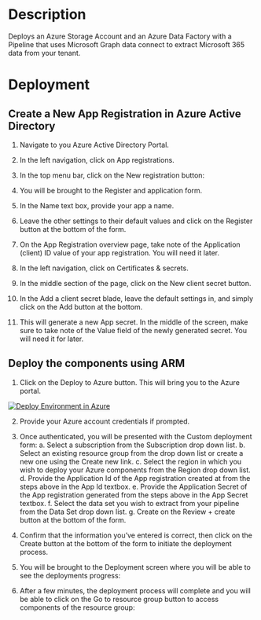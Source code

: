 # Description

Deploys an Azure Storage Account and an Azure Data Factory with a Pipeline that uses Microsoft Graph data connect to extract Microsoft 365 data from your tenant.

# Deployment

## Create a New App Registration in Azure Active Directory

1. Navigate to you Azure Active Directory Portal.
2.	In the left navigation, click on App registrations.
3.	In the top menu bar, click on the New registration button:
 
4.	You will be brought to the Register and application form. 
5.	In the Name text box, provide your app a name.
6.	Leave the other settings to their default values and click on the Register button at the bottom of the form.
 
7.	On the App Registration overview page, take note of the Application (client) ID value of your app registration. You will need it later.
 
8.	In the left navigation, click on Certificates & secrets.
9.	In the middle section of the page, click on the New client secret button.
 
10.	In the Add a client secret blade, leave the default settings in, and simply click on the Add button at the bottom.
 
11.	This will generate a new App secret. In the middle of the screen, make sure to take note of the Value field of the newly generated secret. You will need it for later.
 

## Deploy the components using ARM

1.	Click on the Deploy to Azure button. This will bring you to the Azure portal.

<a href="https://portal.azure.com/#create/Microsoft.Template/uri/https%3A%2F%2Fraw.githubusercontent.com%2Fmicrosoftgraph%2Fdataconnect-solutions%2Fmain%2FARMTemplates%2FgenericPipeline%2Fazuredeploy.json?token=AATN3TJ6UQWU7TFMZ2R6ZW3ASL5JQ"><img src="https://camo.githubusercontent.com/bad3d579584bd4996af60a96735a0fdcb9f402933c139cc6c4c4a4577576411f/68747470733a2f2f616b612e6d732f6465706c6f79746f617a757265627574746f6e" alt="Deploy Environment in Azure" /></a>

2.	Provide your Azure account credentials if prompted.
3.	 Once authenticated, you will be presented with the Custom deployment form:
  a.	Select a subscription from the Subscription drop down list.
  b.	Select an existing resource group from the drop down list or create a new one using the Create new link.
  c.	Select the region in which you wish to deploy your Azure components from the Region drop down list.
  d.	Provide the Application Id of the App registration created at from the steps above in the App Id textbox.
  e.	Provide the Application Secret of the App registration generated from the steps above in the App Secret textbox.
  f.	Select the data set you wish to extract from your pipeline from the Data Set drop down list.
  g.	Create on the Review + create button at the bottom of the form.	 
4.	Confirm that the information you’ve entered is correct, then click on the Create button at the bottom of the form to initiate the deployment process.
5.	You will be brought to the Deployment screen where you will be able to see the deployments progress:
 
6.	After a few minutes, the deployment process will complete and you will be able to click on the Go to resource group button to access components of the resource group:
